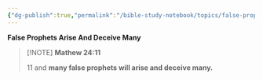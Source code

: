 ```yaml
---
{"dg-publish":true,"permalink":"/bible-study-notebook/topics/false-prophets/matthew-24v11/","tags":["People/False-Prophets"],"created":"2025-06-02T23:52:03.041-04:00","updated":"2025-06-04T01:40:35.497-04:00"}
---
```



**False Prophets Arise And Deceive Many**

> [!NOTE] **Mathew 24:11**
>
> 11 and **many false prophets will arise and deceive many.**


